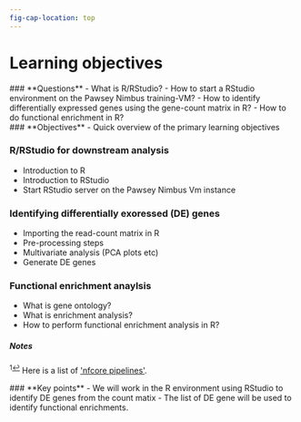 ```yaml
---
fig-cap-location: top
---
```



# **Learning objectives**

<div class="questions">
### **Questions**
- What is R/RStudio?
- How to start a RStudio environment on the Pawsey Nimbus training-VM?
- How to identify differentially expressed genes using the gene-count matrix in R?
- How to do functional enrichment in R?
</div>

<div class="objectives">
### **Objectives**
- Quick overview of the primary learning objectives

</div>  

### **R/RStudio for downstream analysis**
- Introduction to R
- Introduction to RStudio
- Start RStudio server on the Pawsey Nimbus Vm instance

### **Identifying differentially exoressed (DE) genes**
- Importing the read-count matrix in R
- Pre-processing steps
- Multivariate analysis (PCA plots etc)
- Generate DE genes


### **Functional enrichment anaylsis**
- What is gene ontology?
- What is enrichment analysis?
- How to perform functional enrichment analysis in R? 

##### **Notes**

<sup id="f1">1[↩](#a1)</sup> Here is a list of ['nfcore pipelines'](https://nf-co.re/pipelines/).

<div class="keypoints">
### **Key points**
- We will work in the R environment using RStudio to identify DE genes from the count matix 
- The list of DE gene will be used to identify functional enrichments. 
</div>